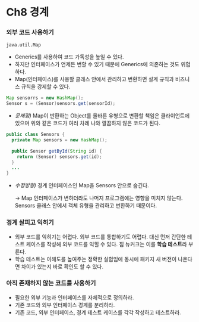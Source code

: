 # Ch8 경계

### 외부 코드 사용하기

`java.util.Map`

- Generics를 사용하여 코드 가독성을 높일 수 있다.
- 하지만 인터페이스가 언제든 변할 수 있기 때문에 Generics에 의존하는 것도 위험하다.
- Map(인터페이스)를 사용할 클래스 안에서 관리하고 변환하면 설계 규칙과 비즈니스 규칙을 강제할 수 있다.

```java
Map sensorrs = new HashMap();
Sensor s = (Sensor)sensors.get(sensorId);
```

- *문제점)* Map이 반환하는 Object를 올바른 유형으로 변환할 책임은 클라이언트에 있으며 위와 같은 코드가 여러 차례 나와 깔끔하지 않은 코드가 된다.

```java
public class Sensors {
  private Map sensors = new HashMap();
  
  public Sensor getById(String id) {
    return (Sensor) sensors.get(id);
  }
  ...
}
```

- *수정방향)* 경계 인터페이스인 Map을 Sensors 안으로 숨긴다.
    
    → Map 인터페이스가 변하더라도 나머지 프로그램에는 영향을 미치지 않는다. Sensors 클래스 안에서 객체 유형을 관리하고 변환하기 때문이다.
    

### 경계 살피고 익히기

- 외부 코드를 익히기는 어렵다. 외부 코드를 통합하기도 어렵다. 대신 먼저 간단한 테스트 케이스를 작성해 외부 코드를 익힐 수 있다. 짐 뉴커크는 이를 **학습 테스트**라 부른다.
- 학습 테스트는 이해도를 높여주는 정확한 실험임에 동시에 패키지 새 버전이 나온다면 차이가 있는지 바로 확인도 할 수 있다.

### 아직 존재하지 않는 코드를 사용하기

- 필요한 외부 기능과 인터페이스를 자체적으로 정의하라.
- 기존 코드와 외부 인터페이스 경계를 분리하라.
- 기존 코드, 외부 인터페이스, 경계 테스트 케이스를 각각 작성하고 테스트하라.